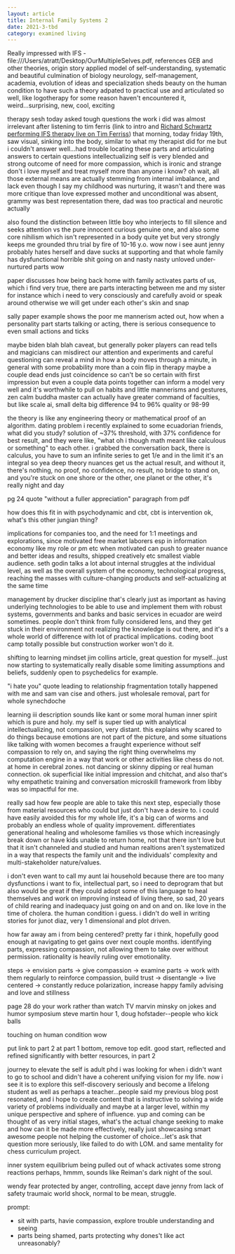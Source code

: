 ```yaml
---
layout: article
title: Internal Family Systems 2
date: 2021-3-tbd
category: examined living
---
```


Really impressed with IFS - file:///Users/atratt/Desktop/OurMultipleSelves.pdf, references GEB and other theories, origin story
applied model of self-understanding, systematic and beautiful culmination of biology neurology, self-management, academia, evolution of ideas and specialization
sheds beauty on the human condition to have such a theory adpated to practical use and articulated so well, like logotherapy for some reason haven't encountered it, weird...surprising, new, cool, exciting


therapy sesh today asked tough questions
the work i did was almost irrelevant after listening to tim ferris
(link to intro and [Richard Schwartz performing IFS therapy live on Tim Ferriss](https://tim.blog/2021/01/14/richard-schwartz-internal-family-systems/))
that morning, today friday 19th, saw visual, sinking into the body, similar to what my therapist did for me but i couldn't answer well...had trouble locating these parts and articulating answers to certain questions
intellectualizing self is very blended and strong
outcome of need for more compassion, which is ironic and strange
don't i love myself and treat myself more than anyone i know?
oh wait, all those external means are actually stemming from internal imbalance, and lack
even though I say my childhood was nurturing, it wasn't and there was more critique than love expressed
mother and unconditional was absent, grammy was best representation there, dad was too practical and neurotic actually

also found the distinction between little boy who interjects to fill silence and seeks attention vs the pure innocent curious genuine one, and also some core nihilism which isn't represented in a body quite yet but very strongly keeps me grounded thru trial by fire of 10-16 y.o.
wow now i see aunt jenny probably hates herself and dave sucks at supporting and that whole family has dysfunctional horrible shit going on and nasty nasty unloved under-nurtured parts wow

paper discusses how being back home with family activates parts of us, which i find very true, there are parts interacting between me and my sister for instance which i need to very consciously and carefully avoid or speak around otherwise we will get under each other's skin and snap

sally paper example shows the poor me mannerism acted out, how when a personality part starts talking or acting, there is serious consequence to even small actions and ticks

maybe biden blah blah caveat, but generally poker players can read tells and magicians can misdirect our attention and experiments and careful questioning can reveal a mind in how a body moves through a minute, in general with some probability more than a coin flip
in therapy maybe a couple dead ends just coincidence so can't be so certain with first impression but even a couple data points together can inform a model very well and it's worthwhile to pull on habits and little mannerisms and gestures, zen calm buddha master can actually have greater command of faculties, but like scale ai, small delta big difference 94 to 96% quality or 98-99

the theory is like any engineering theory or mathematical proof of an algorithm. dating problem i recently explained to some ecuadorian friends, what did you study? solution of ~37% threshold, with 37% confidence for best result, and they were like, "what oh i though math meant like calculous or something" to each other. i grabbed the conversation back, there is calculus, you have to sum an infinite series to get 1/e and in the limit it's an integral so yea deep theory nuances get us the actual result, and without it, there's nothing, no proof, no confidence, no result, no bridge to stand on, and you're stuck on one shore or the other, one planet or the other, it's really night and day

pg 24 quote "without a fuller appreciation" paragraph from pdf

how does this fit in with psychodynamic and cbt, cbt is intervention ok, what's this other jungian thing?

implications for companies too, and the need for 1:1 meetings and explorations, since motivated free market laborers esp in information economy like my role or pm etc when motivated can push to greater nuance and better ideas and results, shipped creatively etc smallest viable audience. seth godin talks a lot about internal struggles at the individual level, as well as the overall system of the economy, technological progress, reaching the masses with culture-changing products and self-actualizing at the same time

management by drucker
discipline that's clearly just as important as having underlying technologies to be able to use and implement them with robust systems, governments and banks and basic services in ecuador are weird sometimes. people don't think from fully considered lens, and they get stuck in their environment not realizing the knowledge is out there, and it's a whole world of difference with lot of practical implications. coding boot camp totally possible but construction worker won't do it.

shifting to learning mindset jim collins article, great question for myself...just now starting to systematically really disable some limiting assumptions and beliefs, suddenly open to psychedelics for example.

"i hate you" quote leading to relationship fragmentation totally happened with me and sam van cise and others. just wholesale removal, part for whole synechdoche

learning iii description sounds like kant or some moral human inner spirit which is pure and holy. my self is super tied up with analytical intellectualizing, not compassion, very distant.
this explains why scared to do things because emotions are not part of the picture, and some situations like talking with women becomes a fraught experience without self compassion to rely on, and saying the right thing overwhelms my computation engine in a way that work or other activities like chess do not. at home in cerebral zones. not dancing or skinny dipping or real human connection. ok superficial like initial impression and chitchat, and also that's why empathetic training and conversation microskill framework from libby was so impactful for me.

really sad how few people are able to take this next step, especially those from material resources who could but just don't have a desire to. i could have easily avoided this for my whole life, it's a big can of worms and probably an endless whole of quality improvement. differentiates generational healing and wholesome families vs those which increasingly break down or have kids unable to return home, not that there isn't love but that it isn't channeled and studied and human realtions aren't systematized in a way that respects the family unit and the individuals' complexity and multi-stakeholder nature/values.

i don't even want to call my aunt lai household because there are too many dysfunctions i want to fix, intellectual part, so i need to deprogram that but also would be great if they could adopt some of this language to heal themselves and work on improving instead of living there, so sad, 20 years of child rearing and inadequacy just going on and on and on. like love in the time of cholera. the human condition i guess. i didn't do well in writing stories for junot diaz, very 1 dimensional and plot driven.

how far away am i from being centered? pretty far i think, hopefully good enough at navigating to get gains over next couple months. identifying parts, expressing compassion, not allowing them to take over without permission. rationality is heavily ruling over emotionality.

steps
-> envision parts
-> give compassion
-> examine parts
-> work with them regularly to reinforce compassion, build trust
-> disentangle
-> live centered
-> constantly reduce polarization, increase happy family advising and love and stillness

page 28 do your work rather than watch TV
marvin minsky on jokes and humor symposium steve martin hour 1, doug hofstader--people who kick balls


touching on human condition wow



put link to part 2 at part 1 bottom, remove top edit.
good start, reflected and refined significantly with better resources, in part 2



journey to elevate the self is adult phd i was looking for when i didn't want to go to school and didn't have a coherent unifying vision for my life. now i see it is to explore this self-discovery seriously and become a lifelong student as well as perhaps a teacher...people said my previous blog post resonated, and i hope to create content that is instructive to solving a wide variety of problems individually and maybe at a larger level, within my unique perspective and sphere of influence. yup and coming can be thought of as very initial stages, what's the actual change seeking to make and how can it be made more effectively, really just showcasing smart awesome people not helping the customer of choice...let's ask that question more seriously, like failed to do with LOM. and same mentality for chess curriculum project.

inner system equilibrium being pulled out of whack activates some strong reactions perhaps, hmmm, sounds like Reiman's dark night of the soul.

wendy fear protected by anger, controlling, accept dave jenny from lack of safety traumaic world shock, normal to be mean, struggle.

prompt:
- sit with parts, havie compassion, explore trouble understanding and seeing
- parts being shamed, parts protecting why dones't like act unreasonably?
